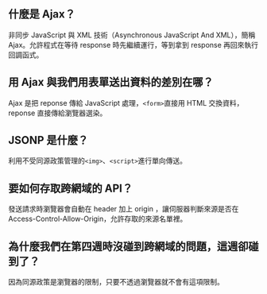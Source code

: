 ## 什麼是 Ajax？
非同步 JavaScript  與 XML 技術（Asynchronous JavaScript And XML），簡稱 Ajax。允許程式在等待 response 時先繼續運行，等到拿到 response 再回來執行回調函式。

## 用 Ajax 與我們用表單送出資料的差別在哪？
Ajax 是把 reponse 傳給 JavaScript 處理，`<form>`直接用 HTML 交換資料，reponse 直接傳給瀏覽器選染。

## JSONP 是什麼？
利用不受同源政策管理的`<img>`、`<script>`進行單向傳送。

## 要如何存取跨網域的 API？
發送請求時瀏覽器會自動在 header 加上 origin ，讓伺服器判斷來源是否在 Access-Control-Allow-Origin，允許存取的來源名單裡。

## 為什麼我們在第四週時沒碰到跨網域的問題，這週卻碰到了？
因為同源政策是瀏覽器的限制，只要不透過瀏覽器就不會有這項限制。
